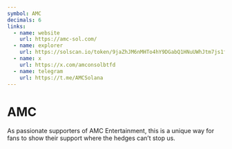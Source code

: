 ```yaml
---
symbol: AMC
decimals: 6
links:
  - name: website
    url: https://amc-sol.com/
  - name: explorer
    url: https://solscan.io/token/9jaZhJM6nMHTo4hY9DGabQ1HNuUWhJtm7js1fmKMVpkN
  - name: x
    url: https://x.com/amconsolbtfd
  - name: telegram
    url: https://t.me/AMCSolana
---
```


# AMC

As passionate supporters of AMC Entertainment, this is a unique way for fans to show their support where the hedges can’t stop us.
